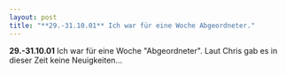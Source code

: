 ```yaml
---
layout: post
title: "**29.-31.10.01** Ich war für eine Woche Abgeordneter."
---
```


**29.-31.10.01** Ich war für eine Woche "Abgeordneter". Laut Chris gab es in dieser Zeit keine Neuigkeiten...
